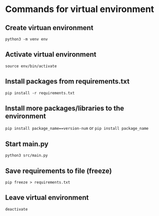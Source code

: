# Commands for virtual environment

## Create virtuan environment
`python3 -m venv env`

## Activate virtual environment
`source env/bin/activate`

## Install packages from requirements.txt
`pip install -r requirements.txt`

## Install more packages/libraries to the environment
`pip install package_name==version-num`
or
`pip install package_name`

## Start main.py
`python3 src/main.py`

## Save requirements to file (freeze)
`pip freeze > requirements.txt`

## Leave virtual environment
`deactivate`